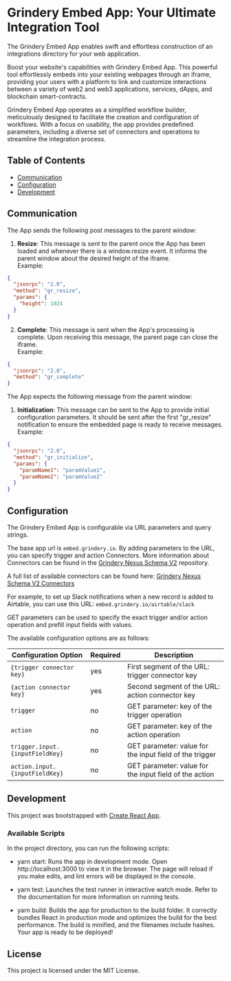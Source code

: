 # Grindery Embed App: Your Ultimate Integration Tool

The Grindery Embed App enables swift and effortless construction of an integrations directory for your web application.

Boost your website's capabilities with Grindery Embed App. This powerful tool effortlessly embeds into your existing webpages through an iframe, providing your users with a platform to link and customize interactions between a variety of web2 and web3 applications, services, dApps, and blockchain smart-contracts.

Grindery Embed App operates as a simplified workflow builder, meticulously designed to facilitate the creation and configuration of workflows. With a focus on usability, the app provides predefined parameters, including a diverse set of connectors and operations to streamline the integration process.

## Table of Contents

- [Communication](#communication)
- [Configuration](#configuration)
- [Development](#development)

## Communication

The App sends the following post messages to the parent window:

1. **Resize**: This message is sent to the parent once the App has been loaded and whenever there is a window.resize event. It informs the parent window about the desired height of the iframe.  
   Example:

```json
{
  "jsonrpc": "2.0",
  "method": "gr_resize",
  "params": {
    "height": 1024
  }
}
```

2. **Complete**: This message is sent when the App's processing is complete. Upon receiving this message, the parent page can close the iframe.  
   Example:

```json
{
  "jsonrpc": "2.0",
  "method": "gr_complete"
}
```

The App expects the following message from the parent window:

1. **Initialization**: This message can be sent to the App to provide initial configuration parameters. It should be sent after the first "gr_resize" notification to ensure the embedded page is ready to receive messages.  
   Example:

```json
{
  "jsonrpc": "2.0",
  "method": "gr_initialize",
  "params": {
    "paramName1": "paramValue1",
    "paramName2": "paramValue2"
  }
}
```

## Configuration

The Grindery Embed App is configurable via URL parameters and query strings.

The base app url is `embed.grindery.io`. By adding parameters to the URL, you can specify trigger and action Connectors. More information about Connectors can be found in the [Grindery Nexus Schema V2](https://github.com/grindery-io/grindery-nexus-schema-v2/tree/master/connectors) repository.

A full list of available connectors can be found here: [Grindery Nexus Schema V2 Connectors](https://github.com/grindery-io/grindery-nexus-schema-v2/tree/master/cds)

For example, to set up Slack notifications when a new record is added to Airtable, you can use this URL: `embed.grindery.io/airtable/slack`

GET parameters can be used to specify the exact trigger and/or action operation and prefill input fields with values.

The available configuration options are as follows:

| Configuration Option            | Required | Description                                             |
| ------------------------------- | -------- | ------------------------------------------------------- |
| `{trigger connector key}`       | yes      | First segment of the URL: trigger connector key         |
| `{action connector key}`        | yes      | Second segment of the URL: action connector key         |
| `trigger`                       | no       | GET parameter: key of the trigger operation             |
| `action`                        | no       | GET parameter: key of the action operation              |
| `trigger.input.{inputFieldKey}` | no       | GET parameter: value for the input field of the trigger |
| `action.input.{inputFieldKey}`  | no       | GET parameter: value for the input field of the action  |

## Development

This project was bootstrapped with [Create React App](https://create-react-app.dev/).

### Available Scripts

In the project directory, you can run the following scripts:

- yarn start: Runs the app in development mode. Open http://localhost:3000 to view it in the browser. The page will reload if you make edits, and lint errors will be displayed in the console.

- yarn test: Launches the test runner in interactive watch mode. Refer to the documentation for more information on running tests.

- yarn build: Builds the app for production to the build folder. It correctly bundles React in production mode and optimizes the build for the best performance. The build is minified, and the filenames include hashes. Your app is ready to be deployed!

## License

This project is licensed under the MIT License.
